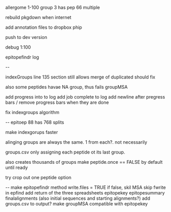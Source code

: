 allergome 1-100
group 3 has pep 66 multiple


rebuild pkgdown when internet

add annotation files to dropbox phip

push to dev version

debug 1:100


epitopefindr log

--

indexGroups line 135 section still allows merge of duplicated
should fix

also some peptides havae NA group, thus fails groupMSA

add progress into to log
add job complete to log
add newline after pregress bars / remove progress bars when they are done


fix indexgroups algorithm

--
epitoep 88 has 768 splits


make indexgorups faster

alinging groups are always the same. 1 from each?. not necessarily


groups.csv only assigning each peptide ot its last group.

also creates thousands of groups
make peptide.once == FALSE by default until ready

try crop out one peptide option

--
make epitopefindr method
write.files = TRUE
if false, skil MSA
skip fwrite in epfind
add return of the three spreadsheets 
epitopekey
epitopesummary
finalalignments
(also initial sequences and starting alignments?)
add groups.csv to output?
make groupMSA compatible with epitopekey
